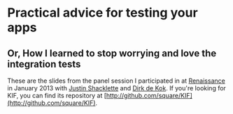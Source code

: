 # Practical advice for testing your apps
## Or, How I learned to stop worrying and love the integration tests

These are the slides from the panel session I participated in at [Renaissance](http://renaissance.io) in January 2013 with [Justin Shacklette](http://twitter.com/saturnboy) and [Dirk de Kok](http://twitter.com/dirkdk). If you're looking for KIF, you can find its repository at [http://github.com/square/KIF](http://github.com/square/KIF).
